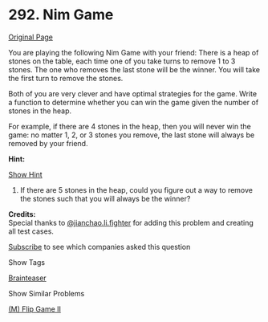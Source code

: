 # 292. Nim Game

[Original Page](https://leetcode.com/problems/nim-game/)

You are playing the following Nim Game with your friend: There is a heap of stones on the table, each time one of you take turns to remove 1 to 3 stones. The one who removes the last stone will be the winner. You will take the first turn to remove the stones.

Both of you are very clever and have optimal strategies for the game. Write a function to determine whether you can win the game given the number of stones in the heap.

For example, if there are 4 stones in the heap, then you will never win the game: no matter 1, 2, or 3 stones you remove, the last stone will always be removed by your friend.

**Hint:**

[Show Hint](#)

1.  If there are 5 stones in the heap, could you figure out a way to remove the stones such that you will always be the winner?

**Credits:**  
Special thanks to [@jianchao.li.fighter](https://leetcode.com/discuss/user/jianchao.li.fighter) for adding this problem and creating all test cases.

<div>

[Subscribe](/subscribe/) to see which companies asked this question

</div>

<div>

<div id="tags" class="btn btn-xs btn-warning">Show Tags</div>

<span class="hidebutton">[Brainteaser](/tag/brainteaser/)</span></div>

<div>

<div id="similar" class="btn btn-xs btn-warning">Show Similar Problems</div>

<span class="hidebutton">[(M) Flip Game II](/problems/flip-game-ii/)</span></div>